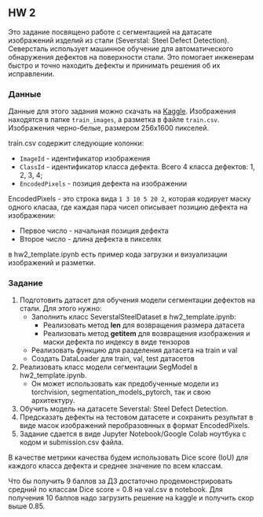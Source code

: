 ## HW 2

Это задание посвящено работе с сегментацией на датасате изображений изделий из стали (Severstal: Steel Defect Detection).
Северсталь использует машинное обучение для автоматического обнаружения дефектов на поверхности стали. Это помогает инженерам быстро и точно находить дефекты и принимать решения об их исправлении.

### Данные

Данные для этого задания можно скачать на [Kaggle](https://www.kaggle.com/c/severstal-steel-defect-detection/data).
Изображения находятся в папке `train_images`, а разметка в файле `train.csv`.
Изображения черно-белые, размером 256x1600 пикселей.

train.csv содержит следующие колонки:
- `ImageId` - идентификатор изображения
- `ClassId` - идентификатор класса дефекта. Всего 4 класса дефектов: 1, 2, 3, 4;
- `EncodedPixels` - позиция дефекта на изображении

EncodedPixels - это строка вида `1 3 10 5 20 2`, которая кодирует маску одного класаа, где каждая пара чисел описывает позицию дефекта на изображении:
- Первое число - начальная позиция дефекта
- Второе число - длина дефекта в пикселях

в hw2_template.ipynb есть пример кода загрузки и визуализации изображений и разметки.

### Задание

1. Подготовить датасет для обучения модели сегментации дефектов на стали. Для этого нужно:
    - Заполнить класс SeverstalSteelDataset в hw2_template.ipynb:
        - Реализовать метод __len__ для возвращения размера датасета
        - Реализовать метод __getitem__ для возвращения изображения и маски дефекта по индексу в виде тензоров 
    - Реализовать функцию для разделения датасета на train и val
    - Создать DataLoader для train, val, test датасетов
2. Реализовать класс модели сегментации SegModel в hw2_template.ipynb. 
    - Он может использовать как предобученные модели из torchvision, segmentation_models_pytorch, так и свою архитектуру.
3. Обучить модель на датасете Severstal: Steel Defect Detection.
4. Предсказать дефекты на тестовом датасете и сохранить результат в виде масок изображений перобразовнных в формат EncodedPixels. 
5. Задание сдается в виде Jupyter Notebook/Google Colab ноутбука с кодом и submission.csv файла.

В качестве метрики качества будем использовать Dice score (IoU) для каждого класса дефекта и среднее значение по всем классам.

Что бы получить 9 баллов за ДЗ достаточно продемонстрировать средний по классам Dice score = 0.8 на val.csv в notebook. Для получения 10 баллов надо загрузить решение на kaggle и получить скор выше 0.85.







